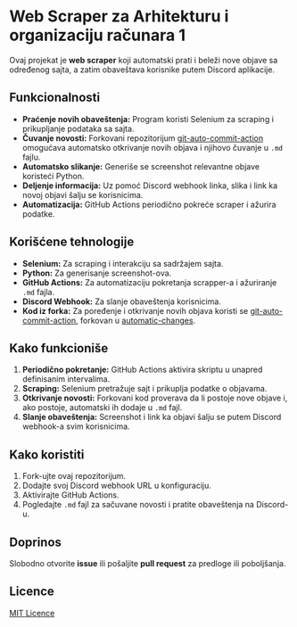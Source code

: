 # Web Scraper za Arhitekturu i organizaciju računara 1

Ovaj projekat je **web scraper** koji automatski prati i beleži nove objave sa određenog sajta, a zatim obaveštava korisnike putem Discord aplikacije.

## Funkcionalnosti
- **Praćenje novih obaveštenja:** Program koristi Selenium za scraping i prikupljanje podataka sa sajta.
- **Čuvanje novosti:** Forkovani repozitorijum [git-auto-commit-action](https://github.com/stefanzweifel/git-auto-commit-action) omogućava automatsko otkrivanje novih objava i njihovo čuvanje u `.md` fajlu.
- **Automatsko slikanje:** Generiše se screenshot relevantne objave koristeći Python.
- **Deljenje informacija:** Uz pomoć Discord webhook linka, slika i link ka novoj objavi šalju se korisnicima.
- **Automatizacija:** GitHub Actions periodično pokreće scraper i ažurira podatke.

## Korišćene tehnologije
- **Selenium:** Za scraping i interakciju sa sadržajem sajta.
- **Python:** Za generisanje screenshot-ova.
- **GitHub Actions:** Za automatizaciju pokretanja scrapper-a i ažuriranje `.md` fajla.
- **Discord Webhook:** Za slanje obaveštenja korisnicima.
- **Kod iz forka:** Za poređenje i otkrivanje novih objava koristi se [git-auto-commit-action](https://github.com/stefanzweifel/git-auto-commit-action), forkovan u [automatic-changes](https://github.com/studentAutomations/automatic-changes).

## Kako funkcioniše
1. **Periodično pokretanje:** GitHub Actions aktivira skriptu u unapred definisanim intervalima.
2. **Scraping:** Selenium pretražuje sajt i prikuplja podatke o objavama.
3. **Otkrivanje novosti:** Forkovani kod proverava da li postoje nove objave i, ako postoje, automatski ih dodaje u `.md` fajl.
4. **Slanje obaveštenja:** Screenshot i link ka objavi šalju se putem Discord webhook-a svim korisnicima.

## Kako koristiti
1. Fork-ujte ovaj repozitorijum.
2. Dodajte svoj Discord webhook URL u konfiguraciju.
3. Aktivirajte GitHub Actions.
4. Pogledajte `.md` fajl za sačuvane novosti i pratite obaveštenja na Discord-u.

## Doprinos
Slobodno otvorite **issue** ili pošaljite **pull request** za predloge ili poboljšanja.

## Licence
[MIT Licence](./LICENSE)
